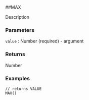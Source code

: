 ##MAX

Description

### Parameters
`value` : Number (required) - argument

### Returns
Number

### Examples
```
// returns VALUE
MAX()
```